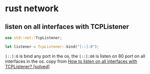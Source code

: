 # rust network

## listen on all interfaces with TCPListener

``` rust
use std::net::TcpListener;

let listener = TcpListener::bind("[::]:0");

```
`[::]:0` is bind any port in the os, the `[::]:80` is listen on 80 port on all interfaces in the os.
copy from [How to listen on all interfaces with TCPListener? [solved]](https://users.rust-lang.org/t/how-to-listen-on-all-interfaces-with-tcplistener-solved/12269)
